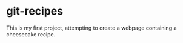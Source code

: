# git-recipes
This is my first project, attempting to create a webpage containing a cheesecake recipe.
